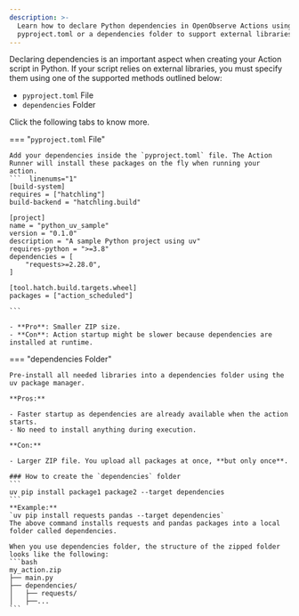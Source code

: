 ```yaml
---
description: >-
  Learn how to declare Python dependencies in OpenObserve Actions using
  pyproject.toml or a dependencies folder to support external libraries.
---
```

Declaring dependencies is an important aspect when creating your Action script in Python. If your script relies on external libraries, you must specify them using one of the supported methods outlined below:

- `pyproject.toml` File
- `dependencies` Folder

Click the following tabs to know more.

=== "`pyproject.toml` File" 

    Add your dependencies inside the `pyproject.toml` file. The Action Runner will install these packages on the fly when running your action.  
    ```  linenums="1"
    [build-system]  
    requires = ["hatchling"]  
    build-backend = "hatchling.build"

    [project]  
    name = "python_uv_sample"  
    version = "0.1.0"  
    description = "A sample Python project using uv"  
    requires-python = ">=3.8"  
    dependencies = [  
        "requests>=2.28.0",  
    ]

    [tool.hatch.build.targets.wheel]  
    packages = ["action_scheduled"]

    ```

    - **Pro**: Smaller ZIP size.  
    - **Con**: Action startup might be slower because dependencies are installed at runtime.


=== "dependencies Folder"

    Pre-install all needed libraries into a dependencies folder using the uv package manager.

    **Pros:**

    - Faster startup as dependencies are already available when the action starts.  
    - No need to install anything during execution.

    **Con:**

    - Larger ZIP file. You upload all packages at once, **but only once**.

    ### How to create the `dependencies` folder  
    ```  
    uv pip install package1 package2 --target dependencies  
    ```  
    **Example:**  
    `uv pip install requests pandas --target dependencies`   
    The above command installs requests and pandas packages into a local folder called dependencies.

    When you use dependencies folder, the structure of the zipped folder looks like the following:  
    ```bash
    my_action.zip  
    ├── main.py  
    ├── dependencies/  
    │   ├── requests/  
    │   ├──... 
    ```
